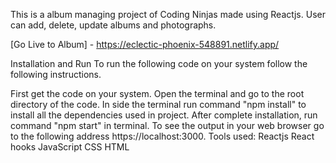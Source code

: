 This is a album managing project of Coding Ninjas made using Reactjs. User can add, delete, update albums and photographs.

[Go Live to Album] - https://eclectic-phoenix-548891.netlify.app/


Installation and Run
To run the following code on your system follow the following instructions.

First get the code on your system.
Open the terminal and go to the root directory of the code.
In side the terminal run command "npm install" to install all the dependencies used in project.
After complete installation, run command "npm start" in terminal.
To see the output in your web browser go to the following address https://localhost:3000.
Tools used:
Reactjs
React hooks
JavaScript
CSS
HTML